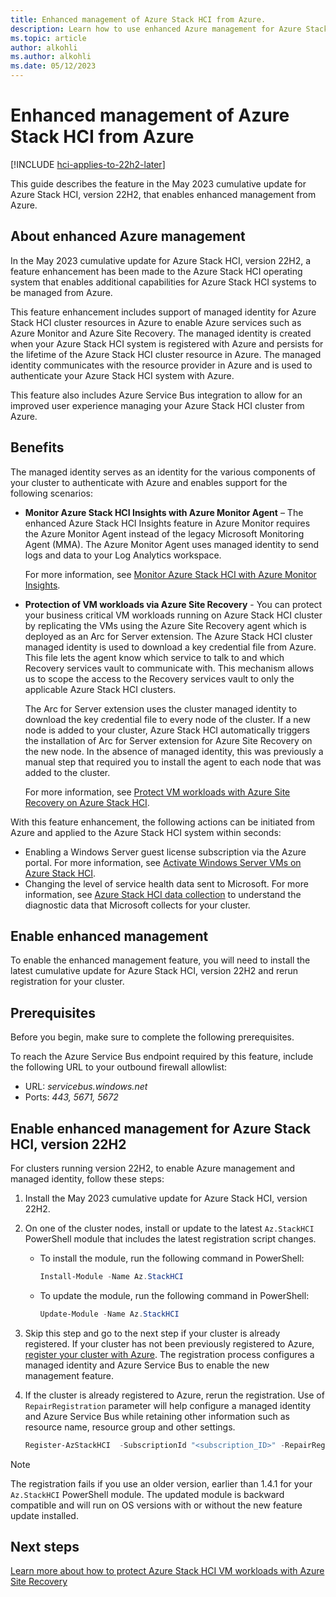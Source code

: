 ```yaml
---
title: Enhanced management of Azure Stack HCI from Azure.
description: Learn how to use enhanced Azure management for Azure Stack HCI. This enhanced management is enabled via Managed Identity created for the cluster resource of your Azure Stack HCI.
ms.topic: article
author: alkohli
ms.author: alkohli
ms.date: 05/12/2023
---
```


# Enhanced management of Azure Stack HCI from Azure

[!INCLUDE [hci-applies-to-22h2-later](../../includes/hci-applies-to-22h2-later.md)]

This guide describes the feature in the May 2023 cumulative update for Azure Stack HCI, version 22H2, that enables enhanced management from Azure.


## About enhanced Azure management

In the May 2023 cumulative update for Azure Stack HCI, version 22H2, a feature enhancement has been made to the Azure Stack HCI operating system that enables additional capabilities for Azure Stack HCI systems to be managed from Azure.

This feature enhancement includes support of managed identity for Azure Stack HCI cluster resources in Azure to enable Azure services such as Azure Monitor and Azure Site Recovery. The managed identity is created when your Azure Stack HCI system is registered with Azure and persists for the lifetime of the Azure Stack HCI cluster resource in Azure. The managed identity communicates with the resource provider in Azure and is used to authenticate your Azure Stack HCI system with Azure.

This feature also includes Azure Service Bus integration to allow for an improved user experience managing your Azure Stack HCI cluster from Azure.

## Benefits

The managed identity serves as an identity for the various components of your cluster to authenticate with Azure and enables support for the following scenarios:

- **Monitor Azure Stack HCI Insights with Azure Monitor Agent** – The enhanced Azure Stack HCI Insights feature in Azure Monitor requires the Azure Monitor Agent instead of the legacy Microsoft Monitoring Agent (MMA). The Azure Monitor Agent uses managed identity to send logs and data to your Log Analytics workspace.

    For more information, see [Monitor Azure Stack HCI with Azure Monitor Insights](./monitor-hci-single.md).

- **Protection of VM workloads via Azure Site Recovery** - You can protect your business critical VM workloads running on Azure Stack HCI cluster by replicating the VMs using the Azure Site Recovery agent which is deployed as an Arc for Server extension. The Azure Stack HCI cluster managed identity is used to download a key credential file from Azure. This file lets the agent know which service to talk to and which Recovery services vault to communicate with. This mechanism allows us to scope the access to the Recovery services vault to only the applicable Azure Stack HCI clusters.

    The Arc for Server extension uses the cluster managed identity to download the key credential file to every node of the cluster. If a new node is added to your cluster, Azure Stack HCI automatically triggers the installation of Arc for Server extension for Azure Site Recovery on the new node. In the absence of managed identity, this was previously a manual step that required you to install the agent to each node that was added to the cluster.

    For more information, see [Protect VM workloads with Azure Site Recovery on Azure Stack HCI](./azure-site-recovery.md).

With this feature enhancement, the following actions can be initiated from Azure and applied to the Azure Stack HCI system within seconds:

- Enabling a Windows Server guest license subscription via the Azure portal. For more information, see [Activate Windows Server VMs on Azure Stack HCI](../manage/vm-activate.md#enable-windows-server-subscription-using-the-azure-portal).
- Changing the level of service health data sent to Microsoft. For more information, see [Azure Stack HCI data collection](../concepts/data-collection.md) to understand the diagnostic data that Microsoft collects for your cluster.

## Enable enhanced management

To enable the enhanced management feature, you will need to install the latest cumulative update for Azure Stack HCI, version 22H2 and rerun registration for your cluster.


## Prerequisites

Before you begin, make sure to complete the following prerequisites.

To reach the Azure Service Bus endpoint required by this feature, include the following URL to your outbound firewall allowlist:

- URL: *servicebus.windows.net*
- Ports: *443, 5671, 5672*

## Enable enhanced management for Azure Stack HCI, version 22H2

For clusters running version 22H2, to enable Azure management and managed identity, follow these steps:

1. Install the May 2023 cumulative update for Azure Stack HCI, version 22H2.

1. On one of the cluster nodes, install or update to the latest `Az.StackHCI` PowerShell module that includes the latest registration script changes.
    - To install the module, run the following command in PowerShell:

        ```powershell
        Install-Module -Name Az.StackHCI
        ```

    - To update the module, run the following command in PowerShell:

        ```powershell
        Update-Module -Name Az.StackHCI
        ```

1. Skip this step and go to the next step if your cluster is already registered. If your cluster has not been previously registered to Azure, [register your cluster with Azure](../deploy/register-with-azure.md). The registration process configures a managed identity and Azure Service Bus to enable the new management feature.
1. If the cluster is already registered to Azure, rerun the registration. Use of `RepairRegistration` parameter will help configure a managed identity and Azure Service Bus while retaining other information such as resource name, resource group and other settings.

    ```powershell
    Register-AzStackHCI  -SubscriptionId "<subscription_ID>" -RepairRegistration
    ```

> [!NOTE]
> The registration fails if you use an older version, earlier than 1.4.1 for your `Az.StackHCI` PowerShell module. The updated module is backward compatible and will run on OS versions with or without the new feature update installed.


## Next steps

[Learn more about how to protect Azure Stack HCI VM workloads with Azure Site Recovery](./azure-site-recovery.md)
